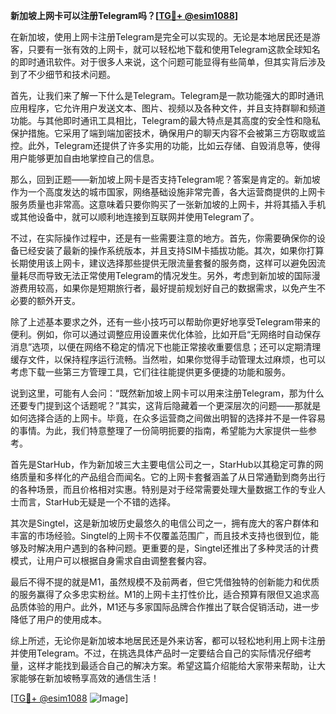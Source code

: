 **新加坡上网卡可以注册Telegram吗？[[TG💪+ @esim1088](https://t.me/s/esim1088)]**

在新加坡，使用上网卡注册Telegram是完全可以实现的。无论是本地居民还是游客，只要有一张有效的上网卡，就可以轻松地下载和使用Telegram这款全球知名的即时通讯软件。对于很多人来说，这个问题可能显得有些简单，但其实背后涉及到了不少细节和技术问题。

首先，让我们来了解一下什么是Telegram。Telegram是一款功能强大的即时通讯应用程序，它允许用户发送文本、图片、视频以及各种文件，并且支持群聊和频道功能。与其他即时通讯工具相比，Telegram的最大特点是其高度的安全性和隐私保护措施。它采用了端到端加密技术，确保用户的聊天内容不会被第三方窃取或监控。此外，Telegram还提供了许多实用的功能，比如云存储、自毁消息等，使得用户能够更加自由地掌控自己的信息。

那么，回到正题——新加坡上网卡是否支持Telegram呢？答案是肯定的。新加坡作为一个高度发达的城市国家，网络基础设施非常完善，各大运营商提供的上网卡服务质量也非常高。这意味着只要你购买了一张新加坡的上网卡，并将其插入手机或其他设备中，就可以顺利地连接到互联网并使用Telegram了。

不过，在实际操作过程中，还是有一些需要注意的地方。首先，你需要确保你的设备已经安装了最新的操作系统版本，并且支持SIM卡插拔功能。其次，如果你打算长期使用该上网卡，建议选择那些提供无限流量套餐的服务商，这样可以避免因流量耗尽而导致无法正常使用Telegram的情况发生。另外，考虑到新加坡的国际漫游费用较高，如果你是短期旅行者，最好提前规划好自己的数据需求，以免产生不必要的额外开支。

除了上述基本要求之外，还有一些小技巧可以帮助你更好地享受Telegram带来的便利。例如，你可以通过调整应用设置来优化体验，比如开启“无网络时自动保存消息”选项，以便在网络不稳定的情况下也能正常接收重要信息；还可以定期清理缓存文件，以保持程序运行流畅。当然啦，如果你觉得手动管理太过麻烦，也可以考虑下载一些第三方管理工具，它们往往能提供更多便捷的功能和服务。

说到这里，可能有人会问：“既然新加坡上网卡可以用来注册Telegram，那为什么还要专门提到这个话题呢？”其实，这背后隐藏着一个更深层次的问题——那就是如何选择合适的上网卡。毕竟，在众多运营商之间做出明智的选择并不是一件容易的事情。为此，我们特意整理了一份简明扼要的指南，希望能为大家提供一些参考。

首先是StarHub，作为新加坡三大主要电信公司之一，StarHub以其稳定可靠的网络质量和多样化的产品组合而闻名。它的上网卡套餐涵盖了从日常通勤到商务出行的各种场景，而且价格相对实惠。特别是对于经常需要处理大量数据工作的专业人士而言，StarHub无疑是一个不错的选择。

其次是Singtel，这是新加坡历史最悠久的电信公司之一，拥有庞大的客户群体和丰富的市场经验。Singtel的上网卡不仅覆盖范围广，而且技术支持也很到位，能够及时解决用户遇到的各种问题。更重要的是，Singtel还推出了多种灵活的计费模式，让用户可以根据自身需求自由调整套餐内容。

最后不得不提的就是M1，虽然规模不及前两者，但它凭借独特的创新能力和优质的服务赢得了众多忠实粉丝。M1的上网卡主打性价比，适合预算有限但又追求高品质体验的用户。此外，M1还与多家国际品牌合作推出了联合促销活动，进一步降低了用户的使用成本。

综上所述，无论你是新加坡本地居民还是外来访客，都可以轻松地利用上网卡注册并使用Telegram。不过，在挑选具体产品时一定要结合自己的实际情况仔细考量，这样才能找到最适合自己的解决方案。希望这篇介绍能给大家带来帮助，让大家能够在新加坡畅享高效的通信生活！

[[TG💪+ @esim1088](https://t.me/s/esim1088) ![Image](https://i.postimg.cc/4NQfJmqS/Snipaste-2025-05-13-00-14-12.png)]